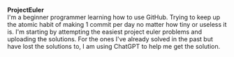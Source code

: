 **ProjectEuler**  
I'm a beginner programmer learning how to use GitHub. Trying to keep up the atomic habit of making 1 commit per day no matter how tiny or useless it is. I'm starting by attempting the easiest project euler problems and uploading the solutions. For the ones I've already solved in the past but have lost the solutions to, I am using ChatGPT to help me get the solution. 

